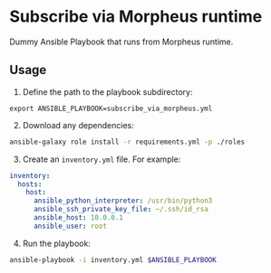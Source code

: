 # Subscribe via Morpheus runtime

Dummy Ansible Playbook that runs from Morpheus runtime.

## Usage

1. Define the path to the playbook subdirectory:
```
export ANSIBLE_PLAYBOOK=subscribe_via_morpheus.yml
```

2. Download any dependencies:
```bash
ansible-galaxy role install -r requirements.yml -p ./roles
```

3. Create an `inventory.yml` file. For example:
```yaml
inventory:
  hosts:
    host:
      ansible_python_interpreter: /usr/bin/python3
      ansible_ssh_private_key_file: ~/.ssh/id_rsa
      ansible_host: 10.0.0.1
      ansible_user: root
```

4. Run the playbook:

```bash
ansible-playbook -i inventory.yml $ANSIBLE_PLAYBOOK
```